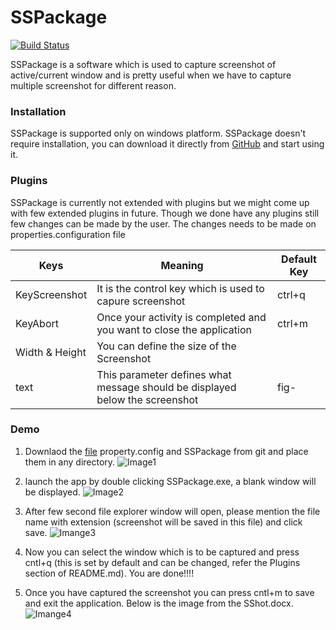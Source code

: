 # SSPackage
[![Build Status](https://travis-ci.org/joemccann/dillinger.svg?branch=master)](https://travis-ci.org/joemccann/dillinger)

SSPackage is a software which is used to capture screenshot of active/current window and is pretty useful when we have to capture multiple screenshot for different reason.

### Installation

SSPackage is supported only on windows platform.
SSPackage doesn't require installation, you can download it directly from [GitHub](https://github.com/Rahulsingh190792/SSPackage) and start using it.

### Plugins

SSPackage is currently not extended with plugins but we might come up with few extended plugins in future.
Though we done have any plugins still few changes can be made by the user. The changes needs to be made on properties.configuration file

| Keys | Meaning | Default Key |
| ------ | ------ | ------ |
| KeyScreenshot | It is the control key which is used to capure screenshot | ctrl+q |
| KeyAbort | Once your activity is completed and you want to close the application | ctrl+m |
| Width & Height | You can define the size of the Screenshot |  |
| text | This parameter defines what message should be displayed below the screenshot | fig- |

### Demo
1. Downlaod the [file](https://github.com/Rahulsingh190792/SSPackage) property.config and SSPackage from git and place them in any directory.
![Image1](https://drive.google.com/uc?export=view&id=1fLmgqEdbzu1MHs0yIjPU1RMZasHLXD8v)

2. launch the app by double clicking SSPackage.exe, a blank  window will be displayed.
![Image2](https://drive.google.com/uc?export=view&id=1GLvU_e5qRL6r1nkvf62sF22vEcqrcP8a) 

3. After few second file explorer window will open, please mention the file name with extension (screenshot will be saved in this file) and click save.
![Imange3](https://drive.google.com/uc?export=view&id=1ewgKwJB2FhxWtWYvxmR_cktaBcPgomo7)

4. Now you can select the window which is to be captured and press cntl+q (this is set by default and can be changed, refer the Plugins section of README.md). You are done!!!!
5. Once you have captured the screenshot you can press cntl+m to save and exit the application.
Below is the image from the SShot.docx.
![Imange4](https://drive.google.com/uc?export=view&id=1vdMH1U9eYKAMdTA1Ir8M7-H_ySlnhhVa)
